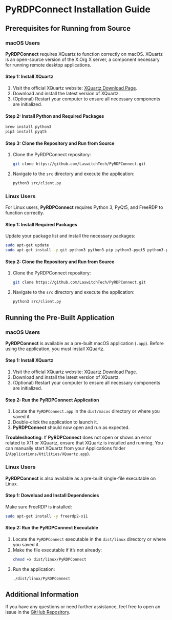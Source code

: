 # PyRDPConnect Installation Guide

## Prerequisites for Running from Source

### macOS Users

**PyRDPConnect** requires XQuartz to function correctly on macOS. XQuartz is an open-source version of the X.Org X server, a component necessary for running remote desktop applications.

#### Step 1: Install XQuartz

1. Visit the official XQuartz website: [XQuartz Download Page](https://www.xquartz.org/).
2. Download and install the latest version of XQuartz.
3. (Optional) Restart your computer to ensure all necessary components are initialized.

#### Step 2: Install Python and Required Packages

```sh
brew install python3
pip3 install pyqt5
```

#### Step 3: Clone the Repository and Run from Source

1. Clone the PyRDPConnect repository:
    ```sh
    git clone https://github.com/LaswitchTech/PyRDPConnect.git
    ```
2. Navigate to the `src` directory and execute the application:
    ```sh
    python3 src/client.py
    ```

### Linux Users

For Linux users, **PyRDPConnect** requires Python 3, PyQt5, and FreeRDP to function correctly.

#### Step 1: Install Required Packages

Update your package list and install the necessary packages:

```sh
sudo apt-get update
sudo apt-get install -y git python3 python3-pip python3-pyqt5 python3-pyqt5.* freerdp2-x11
```

#### Step 2: Clone the Repository and Run from Source

1. Clone the PyRDPConnect repository:
    ```sh
    git clone https://github.com/LaswitchTech/PyRDPConnect.git
    ```
2. Navigate to the `src` directory and execute the application:
    ```sh
    python3 src/client.py
    ```

## Running the Pre-Built Application

### macOS Users

**PyRDPConnect** is available as a pre-built macOS application (`.app`). Before using the application, you must install XQuartz.

#### Step 1: Install XQuartz

1. Visit the official XQuartz website: [XQuartz Download Page](https://www.xquartz.org/).
2. Download and install the latest version of XQuartz.
3. (Optional) Restart your computer to ensure all necessary components are initialized.

#### Step 2: Run the PyRDPConnect Application

1. Locate the `PyRDPConnect.app` in the `dist/macos` directory or where you saved it.
2. Double-click the application to launch it.
3. **PyRDPConnect** should now open and run as expected.

**Troubleshooting**: If **PyRDPConnect** does not open or shows an error related to X11 or XQuartz, ensure that XQuartz is installed and running. You can manually start XQuartz from your Applications folder (`/Applications/Utilities/XQuartz.app`).

### Linux Users

**PyRDPConnect** is also available as a pre-built single-file executable on Linux.

#### Step 1: Download and Install Dependencies

Make sure FreeRDP is installed:

```sh
sudo apt-get install -y freerdp2-x11
```

#### Step 2: Run the PyRDPConnect Executable

1. Locate the `PyRDPConnect` executable in the `dist/linux` directory or where you saved it.
2. Make the file executable if it’s not already:
    ```sh
    chmod +x dist/linux/PyRDPConnect
    ```
3. Run the application:
    ```sh
    ./dist/linux/PyRDPConnect
    ```

## Additional Information

If you have any questions or need further assistance, feel free to open an issue in the [GitHub Repository](https://github.com/LaswitchTech/PyRDPConnect/issues).
